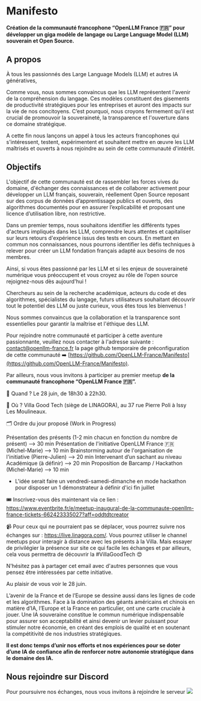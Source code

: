 # Manifesto

**Création de la communauté francophone “OpenLLM France 🇫🇷” pour développer un giga modèle de langage ou Large Language Model (LLM) souverain et Open Source.**

## A propos

À tous les passionnés des Large Language Models (LLM) et autres IA génératives,

Comme vous, nous sommes convaincus que les LLM représentent l'avenir de la compréhension du langage. Ces modèles constituent des gisements de productivité stratégiques pour les entreprises et auront des impacts sur la vie de nos concitoyens. C’est pourquoi, nous croyons fermement qu'il est crucial de promouvoir la souveraineté, la transparence et l'ouverture dans ce domaine stratégique.

A cette fin nous lançons un appel à tous les acteurs francophones qui s'intéressent, testent, expérimentent et souhaitent mettre en œuvre les LLM maîtrisés et ouverts à nous rejoindre au sein de cette communauté d'intérêt.

## Objectifs

L'objectif de cette communauté est de rassembler les forces vives du domaine, d'échanger des connaissances et de collaborer activement pour développer un LLM français, souverain, réellement Open Source reposant sur des corpus de données d’apprentissage publics et ouverts, des algorithmes documentés pour en assurer l’explicabilité et proposant une licence d’utilisation libre, non restrictive.

Dans un premier temps, nous souhaitons identifier les différents types d'acteurs impliqués dans les LLM, comprendre leurs attentes et capitaliser sur leurs retours d'expérience issus des tests en cours. En mettant en commun nos connaissances, nous pourrons identifier les défis techniques à relever pour créer un LLM fondation français adapté aux besoins de nos membres.

Ainsi, si vous êtes passionné par les LLM et si les enjeux de souveraineté numérique vous préoccupent et vous croyez au rôle de l’open source rejoignez-nous dès aujourd'hui ! 

Chercheurs au sein de la recherche académique, acteurs du code et des algorithmes, spécialistes du langage, futurs utilisateurs souhaitant découvrir tout le potentiel des LLM ou juste curieux, vous êtes tous les bienvenus ! 

Nous sommes convaincus que la collaboration et la transparence sont essentielles pour garantir la maîtrise et l'éthique des LLM.

Pour rejoindre notre communauté et participer à cette aventure passionnante, veuillez nous contacter à l'adresse suivante : [contact@openllm-france.fr](mailto:contact@openllm-france.fr) la page github temporaire de préconfiguration de cette communauté ➡️ [https://github.com/OpenLLM-France/Manifesto](https://github.com/OpenLLM-France/Manifesto).

Par ailleurs, nous vous invitons à participer au premier meetup **de la communauté francophone “OpenLLM France 🇫🇷”.**

📆 Quand ? Le 28 juin, de 18h30 à 22h30.

📍 Où ? Villa Good Tech (siège de LINAGORA), au 37 rue Pierre Poli à Issy Les Moulineaux.

🗂️ Ordre du jour proposé (Work in Progress)

Présentation des présents (1-2 min chacun en fonction du nombre de présent) —> 30 min
Présentation de l'initiative OpenLLM France 🇫🇷 (Michel-Marie) —> 10 min
Brainstorming autour de l'organisation de l'initiative (Pierre-Julien) —> 20 min
Intervenant d’un sachant au niveau Académique (à définir) —> 20 min
Proposition de Barcamp / Hackathon (Michel-Marie) —> 10 min
* L'idée serait faire un vendredi-samedi-dimanche en mode hackathon pour disposer un 1 démonstrateur à définir d'ici fin juillet

🎟️  Inscrivez-vous dès maintenant via ce lien : https://www.eventbrite.fr/e/meetup-inaugural-de-la-communaute-openllm-france-tickets-662423335027?aff=oddtdtcreator

📹 Pour ceux qui ne pourraient pas se déplacer, vous pourrez suivre nos échanges sur : https://live.linagora.com/. Vous pourrez utiliser le channel ⁠meetups pour interagir à distance avec les présents à la Villa. Mais essayer de privilégier la présence sur site ce qui facile les échanges et par ailleurs, cela vous permettra de découvrir la #VillaGoodTech 😍

N'hésitez pas à partager cet email avec d'autres personnes que vous pensez être intéressées par cette initiative.

Au plaisir de vous voir le 28 juin.

L’avenir de la France et de l’Europe se dessine aussi dans les lignes de code et les algorithmes. Face à la domination des géants américains et chinois en matière d’IA, l’Europe et la France en particulier, ont une carte cruciale à jouer. Une IA souveraine constitue le commun numérique indispensable pour assurer son acceptabilité et ainsi devenir un levier puissant pour stimuler notre économie, en créant des emplois de qualité et en soutenant la compétitivité de nos industries stratégiques.

**Il est donc temps d’unir nos efforts et nos expériences pour se doter d’une IA de confiance afin de renforcer notre autonomie stratégique dans le domaine des IA.**

## Nous rejoindre sur Discord

Pour poursuivre nos échanges, nous vous invitons à rejoindre le serveur 
[![](https://dcbadge.vercel.app/api/server/hsp8BpRkY?compact=true&style=flat)](https://discord.gg/hsp8BpRkY)
